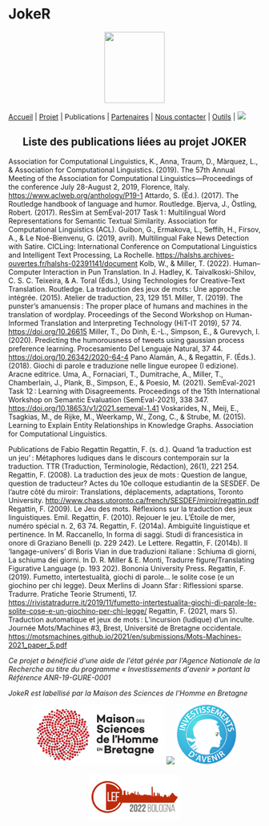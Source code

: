 # JokeR
<p align="center">
  <img src="Joker.png" width="120" height="142">
</p>

[Accueil](index) | [Projet](projet) | Publications | [Partenaires](partenaires) | [Nous contacter](contact) | [Outils](outils) | [<img src="drapeau EN.png" width="20">](https://motsmachines.github.io/joker/EN/index)
<br>

<h2 align="center">Liste des publications liées au projet JOKER</h2>


Association for Computational Linguistics, K., Anna, Traum, D., Màrquez, L., & Association for Computational Linguistics. (2019). The 57th Annual Meeting of the Association for Computational Linguistics—Proceedings of the conference July 28-August 2, 2019, Florence, Italy. https://www.aclweb.org/anthology/P19-1
Attardo, S. (Éd.). (2017). The Routledge handbook of language and humor. Routledge.
Bjerva, J., Östling, Robert. (2017). ResSim at SemEval-2017 Task 1 : Multilingual Word Representations for Semantic Textual Similarity. Association for Computational Linguistics (ACL).
Guibon, G., Ermakova, L., Seffih, H., Firsov, A., & Le Noé-Bienvenu, G. (2019, avril). Multilingual Fake News Detection with Satire. CICLing: International Conference on Computational Linguistics and Intelligent Text Processing, La Rochelle. https://halshs.archives-ouvertes.fr/halshs-02391141/document
Kolb, W., & Miller, T. (2022). Human–Computer Interaction in Pun Translation. In J. Hadley, K. Taivalkoski-Shilov, C. S. C. Teixeira, & A. Toral (Éds.), Using Technologies for Creative-Text Translation. Routledge.
La traduction des jeux de mots : Une approche intégrée. (2015). Atelier de traduction, 23, 129 151.
Miller, T. (2019). The punster’s amanuensis : The proper place of humans and machines in the translation of wordplay. Proceedings of the Second Workshop on Human-Informed Translation and Interpreting Technology (HiT-IT 2019), 57 74. https://doi.org/10.26615
Miller, T., Do Dinh, E.-L., Simpson, E., & Gurevych, I. (2020). Predicting the humorousness of tweets using gaussian process preference learning. Procesamiento Del Lenguaje Natural, 37 44. https://doi.org/10.26342/2020-64-4
Pano Alamán, A., & Regattin, F. (Éds.). (2018). Giochi di parole e traduzione nelle lingue europee (I edizione). Aracne editrice.
Uma, A., Fornaciari, T., Dumitrache, A., Miller, T., Chamberlain, J., Plank, B., Simpson, E., & Poesio, M. (2021). SemEval-2021 Task 12 : Learning with Disagreements. Proceedings of the 15th International Workshop on Semantic Evaluation (SemEval-2021), 338 347. https://doi.org/10.18653/v1/2021.semeval-1.41
Voskarides, N., Meij, E., Tsagkias, M., de Rijke, M., Weerkamp, W., Zong, C., & Strube, M. (2015). Learning to Explain Entity Relationships in Knowledge Graphs. Association for Computational Linguistics.

Publications de Fabio Regattin
Regattin, F. (s. d.). Quand ‘la traduction est un jeu’ : Métaphores ludiques dans le discours contemporain sur la traduction. TTR (Traduction, Terminologie, Rédaction), 26(1), 221 254.
Regattin, F. (2008). La traduction des jeux de mots : Question de langue, question de traducteur? Actes du 10e colloque estudiantin de la SESDEF. De l’autre côté du miroir: Translations, déplacements, adaptations, Toronto University. http://www.chass.utoronto.ca/french/SESDEF/miroir/regattin.pdf
Regattin, F. (2009). Le Jeu des mots. Réflexions sur la traduction des jeux linguistiques. Emil.
Regattin, F. (2010). Rejouer le jeu. L’Étoile de mer, numéro spécial n. 2, 63 74.
Regattin, F. (2014a). Ambiguïté linguistique et pertinence. In M. Raccanello, In forma di saggi. Studi di francesistica in onore di Graziano Benelli (p. 229 242). Le Lettere.
Regattin, F. (2014b). Il ‘langage-univers’ di Boris Vian in due traduzioni italiane : Schiuma di giorni, La schiuma dei giorni. In D. R. Miller & E. Monti, Tradurre figure/Translating Figurative Language (p. 193 202). Bononia University Press.
Regattin, F. (2019). Fumetto, intertestualità, giochi di parole… le solite cose (e un giochino per chi legge). Deux Merlins di Joann Sfar : Riflessioni sparse. Tradurre. Pratiche Teorie Strumenti, 17. https://rivistatradurre.it/2019/11/fumetto-intertestualita-giochi-di-parole-le-solite-cose-e-un-giochino-per-chi-legge/
Regattin, F. (2021, mars 5). Traduction automatique et jeux de mots : L’incursion (ludique) d’un inculte. Journée Mots/Machines #3, Brest, Université de Bretagne occidentale. https://motsmachines.github.io/2021/en/submissions/Mots-Machines-2021_paper_5.pdf

<p>
<em>Ce projet a bénéficié d'une aide de l'état gérée par l'Agence Nationale de la Recherche au titre du programme « Investissements d'avenir » portant la Référence ANR-19-GURE-0001</em>
</p>
<p>
<em>JokeR est labellisé par la Maison des Sciences de l'Homme en Bretagne</em>
</p>
<div align="center">
  <a href="https://www.mshb.fr"><img src="./MSHB.jpg" height="120"></a>
  <a href="https://sea-eu.org/?lang=fr"><img src="./SEA-EU.png" height="120"></a>
  <a href="https://www.gouvernement.fr/le-programme-d-investissements-d-avenir"><img src="./Investissement avenir.jpeg" height="120"></a>
</div>
<br />
<div align="center">
  <a href="https://clef2022.clef-initiative.eu/index.php"><img src="./CLEF2022.png" height="90"></a> 
</div>
